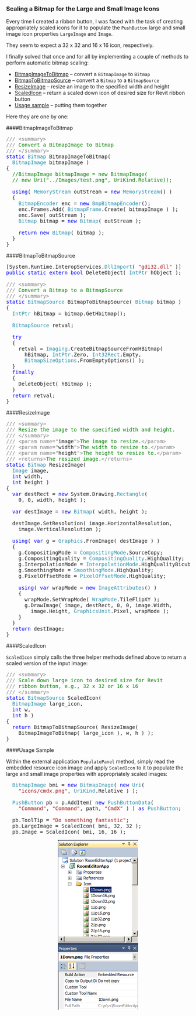 <head>
<meta http-equiv="Content-Type" content="text/html; charset=utf-8">
<link rel="stylesheet" type="text/css" href="bc.css">
<!--
<script src="run_prettify.js" type="text/javascript"></script>
<script src="https://google-code-prettify.googlecode.com/svn/loader/run_prettify.js" type="text/javascript"></script>
-->
</head>

<!---

Scaling a bitmap for the #RevitAPI external application large and small image icons @AutodeskRevit #bim #dynamobim @AutodeskForge #ForgeDevCon http://bit.ly/scaleribbonicon

Every time I created a ribbon button, I was faced with the task of creating appropriately scaled icons for it to populate the <code>PushButton</code> large and small image icon properties <code>LargeImage</code> and <code>Image</code>.
They seem to expect a 32 x 32 and 16 x 16 icon, respectively.
I finally solved that once and for all by implementing a couple of methods to perform automatic bitmap scaling
&ndash; BitmapImageToBitmap &ndash; convert a <code>BitmapImage</code> to <code>Bitmap</code>
&ndash; BitmapToBitmapSource &ndash; convert a <code>Bitmap</code> to a <code>BitmapSource</code>
&ndash; ResizeImage &ndash; resize an image to the specified width and height
&ndash; ScaledIcon &ndash; scale down large icon to desired size for Revit ribbon button
&ndash; Usage sample &ndash; putting them together...

--->

### Scaling a Bitmap for the Large and Small Image Icons

Every time I created a ribbon button, I was faced with the task of creating appropriately scaled icons for it to populate the `PushButton` large and small image icon properties `LargeImage` and `Image`.

They seem to expect a 32 x 32 and 16 x 16 icon, respectively.

I finally solved that once and for all by implementing a couple of methods to perform automatic bitmap scaling:

- [BitmapImageToBitmap](#3) &ndash; convert a `BitmapImage` to `Bitmap`
- [BitmapToBitmapSource](#4) &ndash; convert a `Bitmap` to a `BitmapSource`
- [ResizeImage](#5) &ndash; resize an image to the specified width and height
- [ScaledIcon](#6) &ndash; return a scaled down icon of desired size for Revit ribbon button
- [Usage sample](#7) &ndash; putting them together

Here they are one by one:

####<a name="3"></a>BitmapImageToBitmap

<pre class="code">
<span style="color:gray;">///</span><span style="color:green;">&nbsp;</span><span style="color:gray;">&lt;</span><span style="color:gray;">summary</span><span style="color:gray;">&gt;</span>
<span style="color:gray;">///</span><span style="color:green;">&nbsp;Convert&nbsp;a&nbsp;BitmapImage&nbsp;to&nbsp;Bitmap</span>
<span style="color:gray;">///</span><span style="color:green;">&nbsp;</span><span style="color:gray;">&lt;/</span><span style="color:gray;">summary</span><span style="color:gray;">&gt;</span>
<span style="color:blue;">static</span>&nbsp;<span style="color:#2b91af;">Bitmap</span>&nbsp;BitmapImageToBitmap(&nbsp;
&nbsp;&nbsp;<span style="color:#2b91af;">BitmapImage</span>&nbsp;bitmapImage&nbsp;)
{
&nbsp;&nbsp;<span style="color:green;">//BitmapImage&nbsp;bitmapImage&nbsp;=&nbsp;new&nbsp;BitmapImage(</span>
&nbsp;&nbsp;<span style="color:green;">//&nbsp;new&nbsp;Uri(&quot;../Images/test.png&quot;,&nbsp;UriKind.Relative));</span>
 
&nbsp;&nbsp;<span style="color:blue;">using</span>(&nbsp;<span style="color:#2b91af;">MemoryStream</span>&nbsp;outStream&nbsp;=&nbsp;<span style="color:blue;">new</span>&nbsp;<span style="color:#2b91af;">MemoryStream</span>()&nbsp;)
&nbsp;&nbsp;{
&nbsp;&nbsp;&nbsp;&nbsp;<span style="color:#2b91af;">BitmapEncoder</span>&nbsp;enc&nbsp;=&nbsp;<span style="color:blue;">new</span>&nbsp;<span style="color:#2b91af;">BmpBitmapEncoder</span>();
&nbsp;&nbsp;&nbsp;&nbsp;enc.Frames.Add(&nbsp;<span style="color:#2b91af;">BitmapFrame</span>.Create(&nbsp;bitmapImage&nbsp;)&nbsp;);
&nbsp;&nbsp;&nbsp;&nbsp;enc.Save(&nbsp;outStream&nbsp;);
&nbsp;&nbsp;&nbsp;&nbsp;<span style="color:#2b91af;">Bitmap</span>&nbsp;bitmap&nbsp;=&nbsp;<span style="color:blue;">new</span>&nbsp;<span style="color:#2b91af;">Bitmap</span>(&nbsp;outStream&nbsp;);
 
&nbsp;&nbsp;&nbsp;&nbsp;<span style="color:blue;">return</span>&nbsp;<span style="color:blue;">new</span>&nbsp;<span style="color:#2b91af;">Bitmap</span>(&nbsp;bitmap&nbsp;);
&nbsp;&nbsp;}
}
</pre>


####<a name="4"></a>BitmapToBitmapSource

<pre class="code">
[System.Runtime.InteropServices.<span style="color:#2b91af;">DllImport</span>(&nbsp;<span style="color:#a31515;">&quot;gdi32.dll&quot;</span>&nbsp;)]
<span style="color:blue;">public</span>&nbsp;<span style="color:blue;">static</span>&nbsp;<span style="color:blue;">extern</span>&nbsp;<span style="color:blue;">bool</span>&nbsp;DeleteObject(&nbsp;<span style="color:#2b91af;">IntPtr</span>&nbsp;hObject&nbsp;);
 
<span style="color:gray;">///</span><span style="color:green;">&nbsp;</span><span style="color:gray;">&lt;</span><span style="color:gray;">summary</span><span style="color:gray;">&gt;</span>
<span style="color:gray;">///</span><span style="color:green;">&nbsp;Convert&nbsp;a&nbsp;Bitmap&nbsp;to&nbsp;a&nbsp;BitmapSource</span>
<span style="color:gray;">///</span><span style="color:green;">&nbsp;</span><span style="color:gray;">&lt;/</span><span style="color:gray;">summary</span><span style="color:gray;">&gt;</span>
<span style="color:blue;">static</span>&nbsp;<span style="color:#2b91af;">BitmapSource</span>&nbsp;BitmapToBitmapSource(&nbsp;<span style="color:#2b91af;">Bitmap</span>&nbsp;bitmap&nbsp;)
{
&nbsp;&nbsp;<span style="color:#2b91af;">IntPtr</span>&nbsp;hBitmap&nbsp;=&nbsp;bitmap.GetHbitmap();
 
&nbsp;&nbsp;<span style="color:#2b91af;">BitmapSource</span>&nbsp;retval;
 
&nbsp;&nbsp;<span style="color:blue;">try</span>
&nbsp;&nbsp;{
&nbsp;&nbsp;&nbsp;&nbsp;retval&nbsp;=&nbsp;<span style="color:#2b91af;">Imaging</span>.CreateBitmapSourceFromHBitmap(
&nbsp;&nbsp;&nbsp;&nbsp;&nbsp;&nbsp;hBitmap,&nbsp;<span style="color:#2b91af;">IntPtr</span>.Zero,&nbsp;<span style="color:#2b91af;">Int32Rect</span>.Empty,
&nbsp;&nbsp;&nbsp;&nbsp;&nbsp;&nbsp;<span style="color:#2b91af;">BitmapSizeOptions</span>.FromEmptyOptions()&nbsp;);
&nbsp;&nbsp;}
&nbsp;&nbsp;<span style="color:blue;">finally</span>
&nbsp;&nbsp;{
&nbsp;&nbsp;&nbsp;&nbsp;DeleteObject(&nbsp;hBitmap&nbsp;);
&nbsp;&nbsp;}
&nbsp;&nbsp;<span style="color:blue;">return</span>&nbsp;retval;
}
</pre>


####<a name="5"></a>ResizeImage

<pre class="code">
<span style="color:gray;">///</span><span style="color:green;">&nbsp;</span><span style="color:gray;">&lt;</span><span style="color:gray;">summary</span><span style="color:gray;">&gt;</span>
<span style="color:gray;">///</span><span style="color:green;">&nbsp;Resize&nbsp;the&nbsp;image&nbsp;to&nbsp;the&nbsp;specified&nbsp;width&nbsp;and&nbsp;height.</span>
<span style="color:gray;">///</span><span style="color:green;">&nbsp;</span><span style="color:gray;">&lt;/</span><span style="color:gray;">summary</span><span style="color:gray;">&gt;</span>
<span style="color:gray;">///</span><span style="color:green;">&nbsp;</span><span style="color:gray;">&lt;</span><span style="color:gray;">param</span><span style="color:gray;">&nbsp;name</span><span style="color:gray;">=</span><span style="color:gray;">&quot;</span>image<span style="color:gray;">&quot;</span><span style="color:gray;">&gt;</span><span style="color:green;">The&nbsp;image&nbsp;to&nbsp;resize.</span><span style="color:gray;">&lt;/</span><span style="color:gray;">param</span><span style="color:gray;">&gt;</span>
<span style="color:gray;">///</span><span style="color:green;">&nbsp;</span><span style="color:gray;">&lt;</span><span style="color:gray;">param</span><span style="color:gray;">&nbsp;name</span><span style="color:gray;">=</span><span style="color:gray;">&quot;</span>width<span style="color:gray;">&quot;</span><span style="color:gray;">&gt;</span><span style="color:green;">The&nbsp;width&nbsp;to&nbsp;resize&nbsp;to.</span><span style="color:gray;">&lt;/</span><span style="color:gray;">param</span><span style="color:gray;">&gt;</span>
<span style="color:gray;">///</span><span style="color:green;">&nbsp;</span><span style="color:gray;">&lt;</span><span style="color:gray;">param</span><span style="color:gray;">&nbsp;name</span><span style="color:gray;">=</span><span style="color:gray;">&quot;</span>height<span style="color:gray;">&quot;</span><span style="color:gray;">&gt;</span><span style="color:green;">The&nbsp;height&nbsp;to&nbsp;resize&nbsp;to.</span><span style="color:gray;">&lt;/</span><span style="color:gray;">param</span><span style="color:gray;">&gt;</span>
<span style="color:gray;">///</span><span style="color:green;">&nbsp;</span><span style="color:gray;">&lt;</span><span style="color:gray;">returns</span><span style="color:gray;">&gt;</span><span style="color:green;">The&nbsp;resized&nbsp;image.</span><span style="color:gray;">&lt;/</span><span style="color:gray;">returns</span><span style="color:gray;">&gt;</span>
<span style="color:blue;">static</span>&nbsp;<span style="color:#2b91af;">Bitmap</span>&nbsp;ResizeImage(
&nbsp;&nbsp;<span style="color:#2b91af;">Image</span>&nbsp;image,&nbsp;
&nbsp;&nbsp;<span style="color:blue;">int</span>&nbsp;width,
&nbsp;&nbsp;<span style="color:blue;">int</span>&nbsp;height&nbsp;)
{
&nbsp;&nbsp;<span style="color:blue;">var</span>&nbsp;destRect&nbsp;=&nbsp;<span style="color:blue;">new</span>&nbsp;System.Drawing.<span style="color:#2b91af;">Rectangle</span>(&nbsp;
&nbsp;&nbsp;&nbsp;&nbsp;0,&nbsp;0,&nbsp;width,&nbsp;height&nbsp;);
 
&nbsp;&nbsp;<span style="color:blue;">var</span>&nbsp;destImage&nbsp;=&nbsp;<span style="color:blue;">new</span>&nbsp;<span style="color:#2b91af;">Bitmap</span>(&nbsp;width,&nbsp;height&nbsp;);
 
&nbsp;&nbsp;destImage.SetResolution(&nbsp;image.HorizontalResolution,&nbsp;
&nbsp;&nbsp;&nbsp;&nbsp;image.VerticalResolution&nbsp;);
 
&nbsp;&nbsp;<span style="color:blue;">using</span>(&nbsp;<span style="color:blue;">var</span>&nbsp;g&nbsp;=&nbsp;<span style="color:#2b91af;">Graphics</span>.FromImage(&nbsp;destImage&nbsp;)&nbsp;)
&nbsp;&nbsp;{
&nbsp;&nbsp;&nbsp;&nbsp;g.CompositingMode&nbsp;=&nbsp;<span style="color:#2b91af;">CompositingMode</span>.SourceCopy;
&nbsp;&nbsp;&nbsp;&nbsp;g.CompositingQuality&nbsp;=&nbsp;<span style="color:#2b91af;">CompositingQuality</span>.HighQuality;
&nbsp;&nbsp;&nbsp;&nbsp;g.InterpolationMode&nbsp;=&nbsp;<span style="color:#2b91af;">InterpolationMode</span>.HighQualityBicubic;
&nbsp;&nbsp;&nbsp;&nbsp;g.SmoothingMode&nbsp;=&nbsp;<span style="color:#2b91af;">SmoothingMode</span>.HighQuality;
&nbsp;&nbsp;&nbsp;&nbsp;g.PixelOffsetMode&nbsp;=&nbsp;<span style="color:#2b91af;">PixelOffsetMode</span>.HighQuality;
 
&nbsp;&nbsp;&nbsp;&nbsp;<span style="color:blue;">using</span>(&nbsp;<span style="color:blue;">var</span>&nbsp;wrapMode&nbsp;=&nbsp;<span style="color:blue;">new</span>&nbsp;<span style="color:#2b91af;">ImageAttributes</span>()&nbsp;)
&nbsp;&nbsp;&nbsp;&nbsp;{
&nbsp;&nbsp;&nbsp;&nbsp;&nbsp;&nbsp;wrapMode.SetWrapMode(&nbsp;<span style="color:#2b91af;">WrapMode</span>.TileFlipXY&nbsp;);
&nbsp;&nbsp;&nbsp;&nbsp;&nbsp;&nbsp;g.DrawImage(&nbsp;image,&nbsp;destRect,&nbsp;0,&nbsp;0,&nbsp;image.Width,&nbsp;
&nbsp;&nbsp;&nbsp;&nbsp;&nbsp;&nbsp;&nbsp;&nbsp;image.Height,&nbsp;<span style="color:#2b91af;">GraphicsUnit</span>.Pixel,&nbsp;wrapMode&nbsp;);
&nbsp;&nbsp;&nbsp;&nbsp;}
&nbsp;&nbsp;}
&nbsp;&nbsp;<span style="color:blue;">return</span>&nbsp;destImage;
}
</pre>


####<a name="6"></a>ScaledIcon

`ScaledIcon` simply calls the three helper methods defined above to return a scaled version of the input image:

<pre class="code">
<span style="color:gray;">///</span><span style="color:green;">&nbsp;</span><span style="color:gray;">&lt;</span><span style="color:gray;">summary</span><span style="color:gray;">&gt;</span>
<span style="color:gray;">///</span><span style="color:green;">&nbsp;Scale&nbsp;down&nbsp;large&nbsp;icon&nbsp;to&nbsp;desired&nbsp;size&nbsp;for&nbsp;Revit&nbsp;</span>
<span style="color:gray;">///</span><span style="color:green;">&nbsp;ribbon&nbsp;button,&nbsp;e.g.,&nbsp;32&nbsp;x&nbsp;32&nbsp;or&nbsp;16&nbsp;x&nbsp;16</span>
<span style="color:gray;">///</span><span style="color:green;">&nbsp;</span><span style="color:gray;">&lt;/</span><span style="color:gray;">summary</span><span style="color:gray;">&gt;</span>
<span style="color:blue;">static</span>&nbsp;<span style="color:#2b91af;">BitmapSource</span>&nbsp;ScaledIcon(&nbsp;
&nbsp;&nbsp;<span style="color:#2b91af;">BitmapImage</span>&nbsp;large_icon,
&nbsp;&nbsp;<span style="color:blue;">int</span>&nbsp;w,
&nbsp;&nbsp;<span style="color:blue;">int</span>&nbsp;h&nbsp;)
{
&nbsp;&nbsp;<span style="color:blue;">return</span>&nbsp;BitmapToBitmapSource(&nbsp;ResizeImage(&nbsp;
&nbsp;&nbsp;&nbsp;&nbsp;BitmapImageToBitmap(&nbsp;large_icon&nbsp;),&nbsp;w,&nbsp;h&nbsp;)&nbsp;);
}
</pre>


####<a name="7"></a>Usage Sample

Within the external application `PopulatePanel` method, simply read the embedded resource icon image and apply `ScaledIcon` to it to populate the large and small image properties with appropriately scaled images:

<pre class="code">
&nbsp;&nbsp;<span style="color:#2b91af;">BitmapImage</span>&nbsp;bmi&nbsp;=&nbsp;<span style="color:blue;">new</span>&nbsp;<span style="color:#2b91af;">BitmapImage</span>(&nbsp;<span style="color:blue;">new</span>&nbsp;<span style="color:#2b91af;">Uri</span>(&nbsp;
&nbsp;&nbsp;&nbsp;&nbsp;<span style="color:#a31515;">&quot;icons/cmdx.png&quot;</span>,&nbsp;<span style="color:#2b91af;">UriKind</span>.Relative&nbsp;)&nbsp;);
 
&nbsp;&nbsp;<span style="color:#2b91af;">PushButton</span>&nbsp;pb&nbsp;=&nbsp;p.AddItem(&nbsp;<span style="color:blue;">new</span>&nbsp;<span style="color:#2b91af;">PushButtonData</span>(&nbsp;
&nbsp;&nbsp;&nbsp;&nbsp;<span style="color:#a31515;">&quot;Command&quot;</span>,&nbsp;<span style="color:#a31515;">&quot;Command&quot;</span>,&nbsp;path,&nbsp;<span style="color:#a31515;">&quot;CmdX&quot;</span>&nbsp;)&nbsp;)&nbsp;<span style="color:blue;">as</span>&nbsp;<span style="color:#2b91af;">PushButton</span>;
 
&nbsp;&nbsp;pb.ToolTip&nbsp;=&nbsp;<span style="color:#a31515;">&quot;Do&nbsp;something&nbsp;fantastic&quot;</span>;
&nbsp;&nbsp;pb.LargeImage&nbsp;=&nbsp;ScaledIcon(&nbsp;bmi,&nbsp;32,&nbsp;32&nbsp;);
&nbsp;&nbsp;pb.Image&nbsp;=&nbsp;ScaledIcon(&nbsp;bmi,&nbsp;16,&nbsp;16&nbsp;);
</pre>

<center>
<img src="img/roomedit_2014_embedded_icon_resource.png" alt="Embedded icon resource" width="220"/>
</center>
